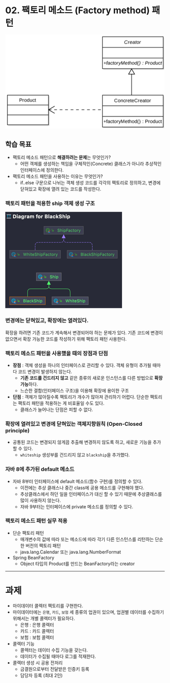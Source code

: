 # 02. 팩토리 메소드 (Factory method) 패턴

![팩토리 메소드 패턴](./assets/factory-method-pattern.png)

## 학습 목표
- 팩토리 메소드 패턴으로 **해결하려는 문제**는 무엇인가?
   - 어떤 객체를 생성하는 책임을 구체적인(Concrete) 클래스가 아니라 추상적인 인터페이스에 정의한다.
- 팩토리 메소드 패턴을 사용하는 이유는 무엇인가?
   - if..else 구문으로 나뉘는 객체 생성 코드를 각각의 팩토리로 정의하고, 변경에 닫혀있고 확장에 열려 있는 코드를 작성한다.

### 팩토리 패턴을 적용한 ship 객체 생성 구조
![팩토리 다이어그램](./assets/factory_diagram.png)

### 변경에는 닫혀있고, 확장에는 열려있다.
확장을 하려면 기존 코드가 계속해서 변경되어야 하는 문제가 있다. 기존 코드에 변경이 없으면서 확장 가능한 코드를 작성하기 위해 팩토리 패턴 사용한다.

### 팩토리 메소드 패턴을 사용헀을 때의 장점과 단점
- **장점** : 객체 생성을 하나의 인터페이스로 관리할 수 있다. 객체 유형이 추가될 때마다 코드 변경이 발생하지 않는다.
  - **기존 코드를 건드리지 않고** 같은 종류의 새로운 인스턴스를 다른 방법으로 **확장 가능**하다.
  - 느슨한 결합(인터페이스 구조)을 이용해 확장에 용이한 구조
- **단점** : 객체가 많아질수록 팩토리가 개수가 많아져 관리하기 어렵다. 단순한 팩토리는 팩토리 패턴을 적용하는 게 비효율일 수도 있다.
  - 클래스가 늘어나는 단점은 피할 수 없다.

### 확장에 열려있고 변경에 닫혀있는 객체지향원칙 (Open-Closed principle)
- 공통된 코드는 변경되지 않게끔 추출해 변경하지 않도록 하고, 새로운 기능을 추가할 수 있다.
  - `whiteship` 생성부를 건드리지 않고 `blackship`을 추가했다.

### 자바 8에 추가된 default 메소드
- 자바 8부터 인터페이스에 default 메소드(함수 구현)를 정의할 수 있다.
  - 이전에는 추상 클래스나 중간 class에 공용 메소드를 구현해야 했다. 
  - 추상클래스에서 하던 일을 인터페이스가 대신 할 수 있기 때문에 추상클래스를 많이 사용하지 않는다.
  - 자바 9부터는 인터페이스에 private 메소드를 정의할 수 있다.

### 팩토리 메소드 패턴 실무 적용
- 단순 팩토리 패턴
  - 매개변수의 값에 따라 또는 메소드에 따라 각기 다른 인스턴스를 리턴하는 단순한 버전의 팩토리 패턴
  - java.lang.Calendar 또는 java.lang.NumberFormat
- Spring BeanFactory
  - Object 타입의 Product를 만드는 BeanFactory라는 creator

---

# 과제
- 마이데이터 콜렉터 팩토리를 구현한다.
- 마이데이터에는 `은행`, `카드`, `보험` 세 종류의 업권이 있으며, 업권별 데이터를 수집하기 위해서는 개별 콜렉터가 필요하다.
   - 은행 : 은행 콜렉터
   - 카드 : 카드 콜렉터
   - 보험 : 보험 콜렉터
- 콜렉터 기능
   - 콜렉터는 데이터 수집 기능을 갖는다.
   - 데이터가 수집될 때마다 로그를 적재한다.
- 콜렉터 생성 시 공용 전처리
   - 금결원으로부터 전달받은 인증키 등록
   - 담당자 등록 (최대 2인)
